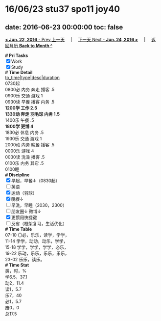 # 16/06/23 stu37 spo11 joy40

date: 2016-06-23 00:00:00
toc: false
---
[**< Jun. 22, 2016** - Prev 上一天](/lifelogs/2016/06/d22.html) &nbsp; &nbsp; | &nbsp; &nbsp; [下一天 Next - **Jun. 24, 2016 >**](/lifelogs/2016/06/d24.html) &nbsp; &nbsp; |  &nbsp; &nbsp; [返回月历 **Back to Month ^**](/lifelogs/2016/06/index.html)
<br/><div><b># Pri Tasks</b></div><div><input checked="true" type="checkbox"/>Work</div><div><input checked="true" type="checkbox"/>Study</div><div><b># Time Detail</b></div><div><u>to_time|type|desc|duration</u></div><div>0730起</div><div>0800必 内务 奔走 播客 .5</div><div>0900乐 交通 游戏 1</div><div>0930读 早餐 播客 内务 .5</div><div><b>1200学 工作 2.5</b></div><div><b>1330动 奔走 羽毛球 内务 1.5</b></div><div>1400乐 午餐 .5</div><div><b>1800学 更博 4</b></div><div>1830必 休息 内务 .5</div><div>1930乐 交通 游戏 1</div><div>2000动 内务 晚餐 播客 .5</div><div>0000乐 游戏 4</div><div>0030读 洗澡 播客 .5</div><div>0100乐 内务 其它 .5</div><div>0100睡</div><div><b># Discipline</b></div><div><input checked="true" type="checkbox"/>早起，早餐↓（0830起）</div><div><input type="checkbox"/>英语</div><div><input checked="true" type="checkbox"/>运动（羽球）</div><div><input checked="true" type="checkbox"/>晚餐↓</div><div><input type="checkbox"/>早洗，早睡（2030，2300）</div><div><b><input type="checkbox"/></b>朋友圈↓ 微博↓</div><div><input checked="true" type="checkbox"/>更惯用快捷键</div><div><input type="checkbox"/>反省（框架复习，生活优化）</div><div><b># Time Table</b></div><div>07-10 〇必，乐乐，读学，学学，</div><div>11-14 学学，动动，动乐，学学，</div><div>15-18 学学，学学，学学，必乐，</div><div>19-22 乐动，乐乐，乐乐，乐乐，</div><div>23-02 乐乐，读乐。</div><div><b># Time Stat</b></div><div>类，时，%</div><div>学6.5，37.1</div><div>动2，11.4</div><div>读1，5.7</div><div>乐7，40</div><div>必1，5.7</div><div>废0，0</div><div>总17.5</div>
